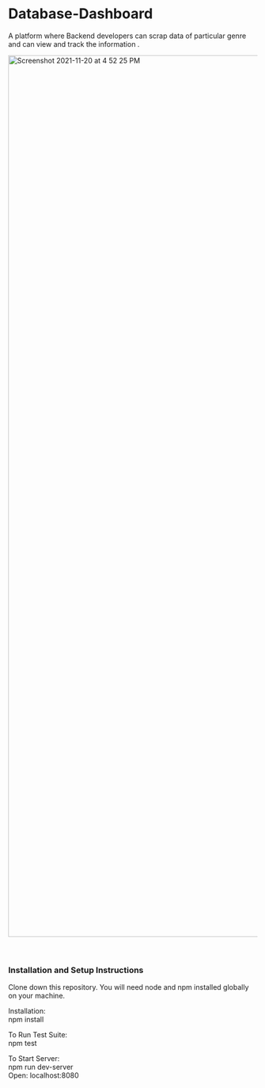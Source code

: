 # Database-Dashboard
A platform where Backend developers can scrap data of particular genre and can view and track the information .


<img width="1780" alt="Screenshot 2021-11-20 at 4 52 25 PM" src="https://user-images.githubusercontent.com/62813305/142724953-17b025b0-4140-464e-abc2-994c1e7518de.png">

<br>
<br>
<br>

### Installation and Setup Instructions

Clone down this repository. You will need node and npm installed globally on your machine.

Installation:
<br>
npm install

To Run Test Suite:
<br>
npm test

To Start Server:
<br>
npm run dev-server
<br>
Open: localhost:8080
                   
